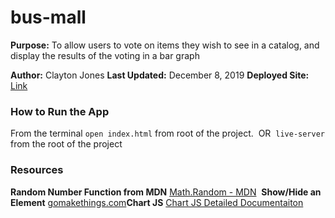 # bus-mall
**Purpose:** To allow users to vote on items they wish to see in a catalog, and display the results of the voting in a bar graph

**Author:** Clayton Jones
**Last Updated:** December 8, 2019
**Deployed Site:** [Link](https://clayton-jones.github.io/bus-mall/)

### How to Run the App
From the terminal `open index.html` from root of the project.
​
OR 
​
`live-server` from the root of the project

### Resources
**Random Number Function from MDN**
[Math.Random - MDN](https://developer.mozilla.org/en-US/docs/Web/JavaScript/Reference/Global_Objects/Math/random)
​
**Show/Hide an Element**
[gomakethings.com](https://gomakethings.com/how-to-show-and-hide-elements-with-vanilla-javascript/)
​
**Chart JS**
[Chart JS Detailed Documentaiton](https://www.chartjs.org/docs/latest/)